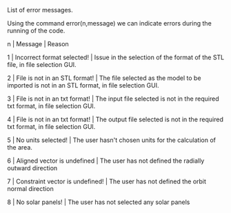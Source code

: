 List of error messages. 

Using the command error(n,message) we can indicate errors during the running of the code.

n | Message                         | Reason

1 | Incorrect format selected!      | Issue in the selection of the format of the STL file, in file selection GUI.

2 | File is not in an STL format!   | The file selected as the model to be imported is not in an STL format, in file selection GUI.

3 | File is not in an txt format!   | The input file selected is not in the required txt format, in file selection GUI.

4 | File is not in an txt format!   | The output file selected is not in the required txt format, in file selection GUI.

5 | No units selected!              | The user hasn't chosen units for the calculation of the area.

6 | Aligned vector is undefined     | The user has not defined the radially outward direction

7 | Constraint vector is undefined! | The user has not defined the orbit normal direction

8 | No solar panels!                | The user has not selected any solar panels
